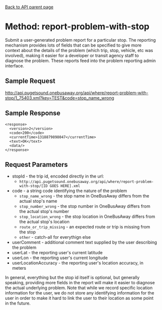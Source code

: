 [Back to API parent page](../index.html)

# Method: report-problem-with-stop

Submit a user-generated problem report for a particular stop.  The reporting mechanism provides lots of fields that can
be specified to give more context about the details of the problem (which trip, stop, vehicle, etc was involved),
making it easier for a developer or transit agency staff to diagnose the problem.  These reports feed into the
problem reporting admin interface.

## Sample Request

http://api.pugetsound.onebusaway.org/api/where/report-problem-with-stop/1_75403.xml?key=TEST&code=stop_name_wrong

## Sample Response

~~~~
<response>
  <version>2</version>
  <code>200</code>
  <currentTime>1318879898047</currentTime>
  <text>OK</text>
  <data/>
</response>
~~~~

## Request Parameters

* stopId - the trip id, encoded directly in the url:
    * `http://api.pugetsound.onebusaway.org/api/where/report-problem-with-stop/[ID GOES HERE].xml`
* code - a string code identifying the nature of the problem
    * `stop_name_wrong` - the stop name in OneBusAway differs from the actual stop's name
    * `stop_number_wrong` - the stop number in OneBusAway differs from the actual stop's number
    * `stop_location_wrong` - the stop location in OneBusAway differs from the actual stop's location
    * `route_or_trip_missing` - an expected route or trip is missing from the stop
    * `other` - catch-all for everythign else
* userComment - additional comment text supplied by the user describing the problem
* userLat - the reporting user's current latitude
* userLon - the reporting user's current longitude
* userLocationAccuracy - the reporting user's location accuracy, in meters

In general, everything but the stop id itself is optional, but generally speaking, providing more fields in the report
will make it easier to diagnose the actual underlying problem.  Note that while we record specific location information
for the user, we do not store any identifying information for the user in order to make it hard to link the user to
their location as some point in the future.

